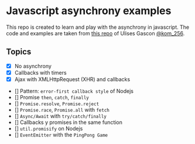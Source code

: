 # Javascript asynchrony examples

This repo  is created to learn and play with the asynchrony in javascript. The code and examples are taken from [this repo](https://github.com/UlisesGascon/livecoding-en-Twitch/blob/master/apuntes/issue4) of Ulises Gascon [@kom_256](https://twitter.com/kom_256).

## Topics

- [X] No asynchrony
- [X] Callbacks with timers
- [X] Ajax with XMLHttpRequest (XHR) and callbacks
- [] Pattern: `error-first callback style` of Nodejs
- [] Promise `then`, `catch`, `finally`
- [] `Promise.resolve`, `Promise.reject`
- [] `Promise.race`, `Promise.all` with `fetch`
- [] `Async/Await` with `try/catch/finally`
- [] Callbacks y promises in the same function
- [] `util.promisify` on Nodejs
- [] `EventEmitter` with the `PingPong Game`